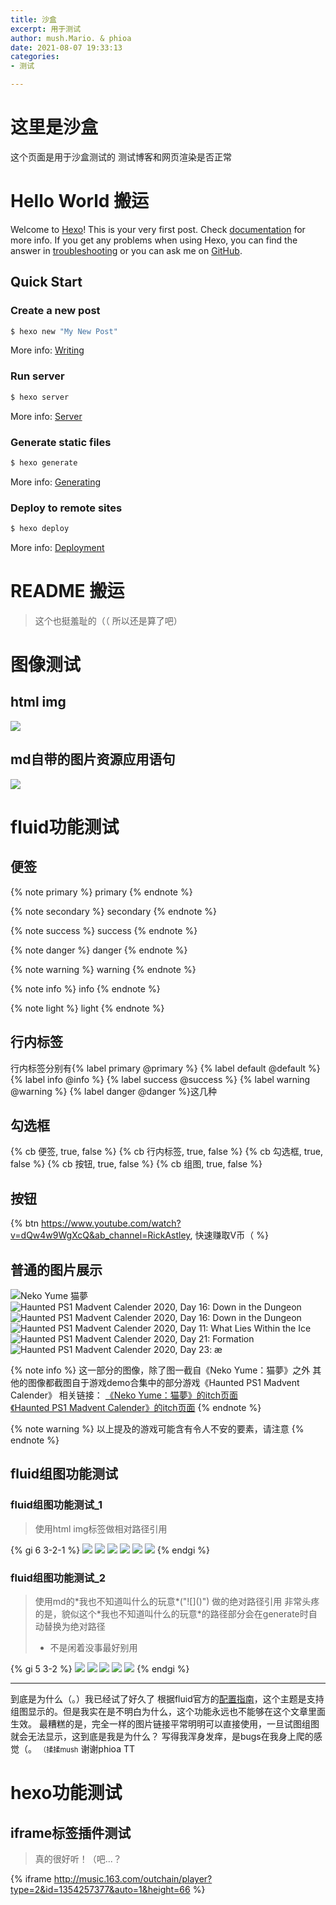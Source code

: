 ```yaml
---
title: 沙盒
excerpt: 用于测试
author: mush.Mario. & phioa
date: 2021-08-07 19:33:13
categories:
- 测试

---
```


# 这里是沙盒

这个页面是用于沙盒测试的
测试博客和网页渲染是否正常

# Hello World 搬运

Welcome to [Hexo](https://hexo.io/)! This is your very first post. Check [documentation](https://hexo.io/docs/) for more info. If you get any problems when using Hexo, you can find the answer in [troubleshooting](https://hexo.io/docs/troubleshooting.html) or you can ask me on [GitHub](https://github.com/hexojs/hexo/issues).

## Quick Start

### Create a new post

``` bash
$ hexo new "My New Post"
```

More info: [Writing](https://hexo.io/docs/writing.html)

### Run server

``` bash
$ hexo server
```

More info: [Server](https://hexo.io/docs/server.html)

### Generate static files

``` bash
$ hexo generate
```

More info: [Generating](https://hexo.io/docs/generating.html)

### Deploy to remote sites

``` bash
$ hexo deploy
```

More info: [Deployment](https://hexo.io/docs/one-command-deployment.html)

# README 搬运

> 这个也挺羞耻的（（
> 所以还是算了吧）


# 图像测试

## html img

<img src="./index/images/image_tests/smugllin'.gif" />

## md自带的图片资源应用语句

![](images/image_tests/图像尺寸测试.png)

# fluid功能测试

## 便签

{% note primary %}
primary 
{% endnote %}

{% note secondary %}
secondary 
{% endnote %}

{% note success %}
success 
{% endnote %}

{% note danger %}
danger 
{% endnote %}

{% note warning %}
warning 
{% endnote %}

{% note info %}
info 
{% endnote %}

{% note light %}
light 
{% endnote %}

## 行内标签

行内标签分别有{% label primary @primary %} {% label default @default %} {% label info @info %} {% label success @success %} {% label warning @warning %} {% label danger @danger %}这几种

## 勾选框

{% cb 便签, true, false %}
{% cb 行内标签, true, false %}
{% cb 勾选框, true, false %}
{% cb 按钮, true, false %}
{% cb 组图, true, false %}

## 按钮

{% btn https://www.youtube.com/watch?v=dQw4w9WgXcQ&ab_channel=RickAstley, 快速赚取V币（ %}

## 普通的图片展示

![Neko Yume 猫夢](images/fluid_whatwhat_tests/1.png)
![Haunted PS1 Madvent Calender 2020, Day 16: Down in the Dungeon](images/fluid_whatwhat_tests/2.png)
![Haunted PS1 Madvent Calender 2020, Day 16: Down in the Dungeon](images/fluid_whatwhat_tests/3.png)
![Haunted PS1 Madvent Calender 2020, Day 11: What Lies Within the Ice](images/fluid_whatwhat_tests/4.png)
![Haunted PS1 Madvent Calender 2020, Day 21: Formation](images/fluid_whatwhat_tests/5.png)
![Haunted PS1 Madvent Calender 2020, Day 23: æ](images/fluid_whatwhat_tests/6.png)

{% note info %}
这一部分的图像，除了图一截自《Neko Yume：猫夢》之外
其他的图像都截图自于游戏demo合集中的部分游戏《Haunted PS1 Madvent Calender》
相关链接：
[《Neko Yume：猫夢》的itch页面](https://modus-interactive.itch.io/neko-yume)  
[《Haunted PS1 Madvent Calender》的itch页面](https://hauntedps1.itch.io/madvent2020)
{% endnote %}

{% note warning %}
以上提及的游戏可能含有令人不安的要素，请注意 
{% endnote %}

## fluid组图功能测试

### fluid组图功能测试_1
> 使用html img标签做相对路径引用

{% gi 6 3-2-1 %}
<img src="./index/images/fluid_whatwhat_tests/1.png" />
<img src="./index/images/fluid_whatwhat_tests/2.png" />
<img src="./index/images/fluid_whatwhat_tests/3.png" />
<img src="./index/images/fluid_whatwhat_tests/4.png" />
<img src="./index/images/fluid_whatwhat_tests/5.png" />
<img src="./index/images/fluid_whatwhat_tests/6.png" />
{% endgi %}

### fluid组图功能测试_2
> 使用md的\*我也不知道叫什么的玩意\*\(\"\!\[\]\(\)\"\) <!-- ("![]()") -->  做的绝对路径引用
> 非常头疼的是，貌似这个\*我也不知道叫什么的玩意\*的路径部分会在generate时自动替换为绝对路径  
> + 不是闲着没事最好别用  

{% gi 5 3-2 %}
![](/posts/Sandbox/index/images/fluid_whatwhat_tests/1.png)
![](/posts/Sandbox/index/images/fluid_whatwhat_tests/2.png)
![](/posts/Sandbox/index/images/fluid_whatwhat_tests/3.png)
![](/posts/Sandbox/index/images/fluid_whatwhat_tests/4.png)
![](/posts/Sandbox/index/images/fluid_whatwhat_tests/5.png)
{% endgi %}

---

到底是为什么（。）我已经试了好久了
根据fluid官方的[配置指南](https://hexo.fluid-dev.com/docs/guide/#%E7%BB%84%E5%9B%BE)，这个主题是支持组图显示的。但是我实在是不明白为什么，这个功能永远也不能够在这个文章里面生效。
最糟糕的是，完全一样的图片链接平常明明可以直接使用，一旦试图组图就会无法显示，这到底是我是为什么？
写得我浑身发痒，是bugs在我身上爬的感觉（。
<span style="font-size: 80%;">（揉揉mush</span>
谢谢phioa TT

# hexo功能测试

## iframe标签插件测试
> 真的很好听！（吧...？

{% iframe http://music.163.com/outchain/player?type=2&id=1354257377&auto=1&height=66 %}